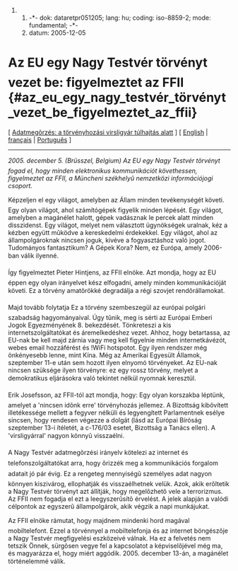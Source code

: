 1.  1.  -\*- dok: dataretpr051205; lang: hu; coding: iso-8859-2; mode:
        fundamental; -\*-
    2.  datum: 2005-12-05

# Az EU egy Nagy Testvér törvényt vezet be: figyelmeztet az FFII {#az_eu_egy_nagy_testvér_törvényt_vezet_be_figyelmeztet_az_ffii}

\[ [ Adatmegõrzés: a törvényhozási virsligyár túlhajtás
alatt](DataRet0512Hu "wikilink") \] \[ [
English](DataRetPr051205En "wikilink") \| [
français](DataRetPr051205Fr "wikilink") \| [
Português](DataRetPr051205Pt "wikilink") \]

------------------------------------------------------------------------

*2005. december 5. (Brüsszel, Belgium) Az EU egy Nagy Testvér törvényt
fogad el, hogy minden elektronikus kommunikációt követhessen,
figyelmeztet az FFII, a Müncheni székhelyû nemzetközi információjogi
csoport.*

Képzeljen el egy világot, amelyben az Állam minden tevékenységét
követi. Egy olyan világot, ahol számítógépek figyelik minden lépését.
Egy világot, amelyben a magánélet halott, gépek vadásznak le percek
alatt minden disszidenst. Egy világot, melyet nem választott ügynökségek
uralnak, kéz a kézben együtt mûködve a kereskedelmi érdekekkel. Egy
világot, ahol az állampolgároknak nincsen joguk, kivéve a fogyasztáshoz
való jogot. Tudományos fantasztikum? A Gépek Kora? Nem, ez Európa, amely
2006-ban válik ilyenné.

Így figyelmeztet Pieter Hintjens, az FFII elnöke. Azt mondja, hogy az
EU éppen egy olyan irányelvet kész elfogadni, amely minden
kommunikációját követi. Ez a törvény amatõrökké degradálja a régi
szovjet rendõrállamokat.

Majd tovább folytatja Ez a törvény szembeszegül az európai polgári
szabadság hagyományaival. Úgy tûnik, meg is sérti az Európai Emberi
Jogok Egyezményének 8. bekezdését. Tönkreteszi a kis
internetszolgáltatókat és áremelkedéshez vezet. Ahhoz, hogy betartassa,
az EU-nak be kell majd zárnia vagy meg kell figyelnie minden
internetkávézót, webes email hozzáférést és !WiFi hotspotot. Egy ilyen
rendszer még önkényesebb lenne, mint Kína. Még az Amerikai Egyesült
Államok, szeptember 11-e után sem hozott ilyen elnyomó törvényeket. Az
EU-nak nincsen szüksége ilyen törvényre: ez egy rossz törvény, melyet a
demokratikus eljárásokra való tekintet nélkül nyomnak keresztül.

Erik Josefsson, az FFII-tól azt mondja, hogy: Egy olyan korszakba
léptünk, amelyet a \'nincsen idõnk erre\' törvényhozás jellemez. A
Bizottság kibõvített illetékessége mellett a fegyver nélküli és
legyengített Parlamentnek esélye sincsen, hogy rendesen végezze a dolgát
(lásd az Európai Bíróság szeptember 13-i ítéletét, a c-176/03 esetet,
Bizottság a Tanács ellen). A \'virsligyárral\' nagyon könnyû
visszaélni.

A Nagy Testvér adatmegõrzési irányelv kötelezi az internet és
telefonszolgáltatókat arra, hogy õrizzék meg a kommunikációs forgalom
adatait jó pár évig. Ez a rengeteg mennyiségû személyes adat nagyon
könnyen kiszivárog, ellophatják és visszaélhetnek velük. Azok, akik
erõltetik a Nagy Testvér törvényt azt állítják, hogy megelõzhetõ vele a
terrorizmus. Az FFII nem fogadja el ezt a leegyszerûsítõ érvelést. A
jelek alapján a valódi célpontok az egyszerû állampolgárok, akik végzik
a napi munkájukat.

Az FFII elnöke rámutat, hogy majdnem mindenki hord magával
mobiltelefont. Ezzel a törvénnyel a mobiltelefonja és az internet
böngészõje a Nagy Testvér megfigyelési eszközeivé válnak. Ha ez a
felvetés nem tetszik Önnek, sürgõsen vegye fel a kapcsolatot a
képviselõjével még ma, és magyarázza el, hogy miért aggódik. 2005.
december 13-án, a magánélet történelemmé válik.
